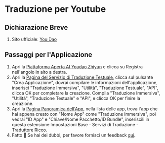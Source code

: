 # Traduzione per Youtube

## Dichiarazione Breve

1. Sito ufficiale: [You Dao](http://ai.youdao.com/)

## Passaggi per l'Applicazione

1. Apri la [Piattaforma Aperta AI Youdao Zhiyun](http://ai.youdao.com) e clicca su Registra nell'angolo in alto a destra.
2. Apri la [Pagina del Servizio di Traduzione Testuale](https://ai.youdao.com/console/#/service-singleton/text-translation), clicca sul pulsante "Crea Applicazione", dovrai compilare le informazioni dell'applicazione, inserisci "Traduzione Immersiva", "Utilità", "Traduzione Testuale", "API", clicca OK per completare la creazione. Compila "Traduzione Immersiva", "Utilità", "Traduzione Testuale" e "API", e clicca OK per finire la creazione.
3. Apri la [Pagina Panoramica dell'App](https://ai.youdao.com/console/#/app-overview), nella lista delle app, trova l'app che hai appena creato con "Nome App" come "Traduzione Immersiva", poi vedrai "ID App" e "Chiave/Nome Pacchetto/ID Bundle", inseriscili in questa estensione Impostazioni Base - Servizi di Traduzione - Traduttore Ricco.
4. Fatto 🎉 Se hai dei dubbi, per favore fornisci un feedback [qui](https://github.com/immersive-translate/immersive-translate/issues/137).

